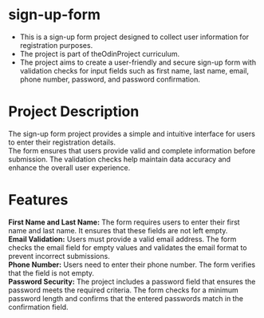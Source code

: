# sign-up-form

* This is a sign-up form project designed to collect user information for registration purposes.<br />
* The project is part of theOdinProject curriculum.<br />
* The project aims to create a user-friendly and secure sign-up form with validation checks for input fields such as first name, last name, email, phone number, password, and password confirmation.<br />

# Project Description<br >
The sign-up form project provides a simple and intuitive interface for users to enter their registration details.<br /> 
The form ensures that users provide valid and complete information before submission. The validation checks help maintain data accuracy and enhance the overall user experience.

# Features
**First Name and Last Name:** The form requires users to enter their first name and last name. It ensures that these fields are not left empty.<br />
**Email Validation:** Users must provide a valid email address. The form checks the email field for empty values and validates the email format to prevent incorrect submissions.  
**Phone Number:** Users need to enter their phone number. The form verifies that the field is not empty.  
**Password Security:** The project includes a password field that ensures the password meets the required criteria. The form checks for a minimum password length and confirms that the entered passwords match in the confirmation field.  
